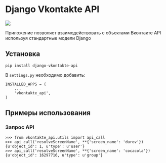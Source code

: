 # Django Vkontakte API

<a href="https://travis-ci.org/#!/ramusus/django-vkontakte-api" title="Django Vkontakte API Travis Status"><img src="https://secure.travis-ci.org/ramusus/django-vkontakte-api.png?branch=master"></a>

Приложение позволяет взаимодействовать с объектами Вконтакте API используя стандартные модели Django

## Установка

    pip install django-vkontakte-api

В `settings.py` необходимо добавить:

    INSTALLED_APPS = (
        ...
        'vkontakte_api',
    )

## Примеры использования

### Запрос API

    >>> from vkontakte_api.utils import api_call
    >>> api_call('resolveScreenName', **{'screen_name': 'durov'})
    {u'object_id': 1, u'type': u'user'}
    >>> api_call('resolveScreenName', **{'screen_name': 'cocacola'})
    {u'object_id': 16297716, u'type': u'group'}
